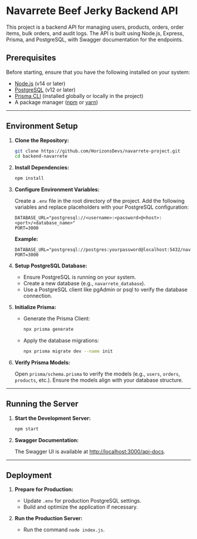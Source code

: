 # Navarrete Beef Jerky Backend API

This project is a backend API for managing users, products, orders, order items, bulk orders, and audit logs. The API is built using Node.js, Express, Prisma, and PostgreSQL, with Swagger documentation for the endpoints.

## Prerequisites

Before starting, ensure that you have the following installed on your system:

- [Node.js](https://nodejs.org/) (v14 or later)
- [PostgreSQL](https://www.postgresql.org/) (v12 or later)
- [Prisma CLI](https://www.prisma.io/docs/concepts/components/prisma-cli) (installed globally or locally in the project)
- A package manager ([npm](https://www.npmjs.com/) or [yarn](https://yarnpkg.com/))

---

## Environment Setup

1. **Clone the Repository:**

    ```bash
    git clone https://github.com/HorizonsDevs/navarrete-project.git
    cd backend-navarrete
    ```

2. **Install Dependencies:**

    ```bash
    npm install
    ```

3. **Configure Environment Variables:**

    Create a `.env` file in the root directory of the project. Add the following variables and replace placeholders with your PostgreSQL configuration:

    ```env
    DATABASE_URL="postgresql://<username>:<password>@<host>:<port>/<database_name>"
    PORT=3000
    ```

    **Example:**

    ```env
    DATABASE_URL="postgresql://postgres:yourpassword@localhost:5432/navarrete_database"
    PORT=3000
    ```

4. **Setup PostgreSQL Database:**

    - Ensure PostgreSQL is running on your system.
    - Create a new database (e.g., `navarrete_database`).
    - Use a PostgreSQL client like pgAdmin or psql to verify the database connection.

5. **Initialize Prisma:**

    - Generate the Prisma Client:

      ```bash
      npx prisma generate
      ```

    - Apply the database migrations:

      ```bash
      npx prisma migrate dev --name init
      ```

6. **Verify Prisma Models:**

    Open `prisma/schema.prisma` to verify the models (e.g., `users`, `orders`, `products`, etc.). Ensure the models align with your database structure.

---

## Running the Server

1. **Start the Development Server:**

    ```bash
    npm start
    ```

2. **Swagger Documentation:**

    The Swagger UI is available at [http://localhost:3000/api-docs](http://localhost:3000/api-docs).

---

## Deployment

1. **Prepare for Production:**

    - Update `.env` for production PostgreSQL settings.
    - Build and optimize the application if necessary.

2. **Run the Production Server:**

    - Run the command `node index.js`.

